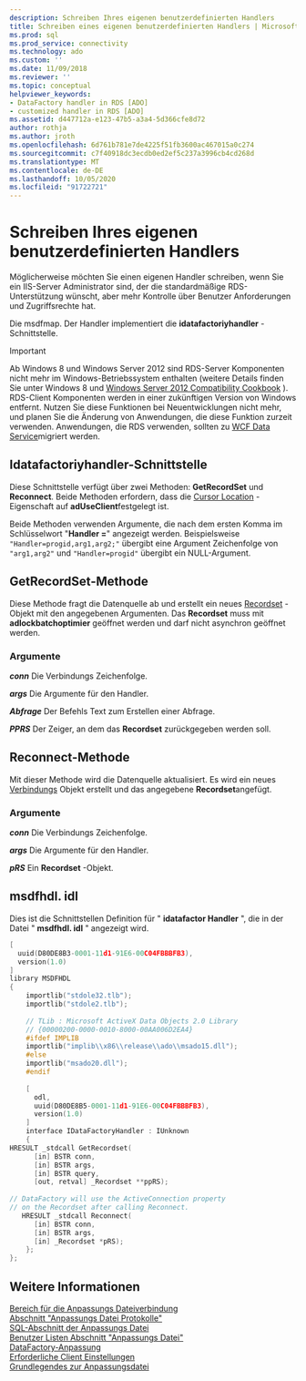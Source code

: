 ```yaml
---
description: Schreiben Ihres eigenen benutzerdefinierten Handlers
title: Schreiben eines eigenen benutzerdefinierten Handlers | Microsoft-Dokumentation
ms.prod: sql
ms.prod_service: connectivity
ms.technology: ado
ms.custom: ''
ms.date: 11/09/2018
ms.reviewer: ''
ms.topic: conceptual
helpviewer_keywords:
- DataFactory handler in RDS [ADO]
- customized handler in RDS [ADO]
ms.assetid: d447712a-e123-47b5-a3a4-5d366cfe8d72
author: rothja
ms.author: jroth
ms.openlocfilehash: 6d761b781e7de4225f51fb3600ac467015a0c274
ms.sourcegitcommit: c7f40918dc3ecdb0ed2ef5c237a3996cb4cd268d
ms.translationtype: MT
ms.contentlocale: de-DE
ms.lasthandoff: 10/05/2020
ms.locfileid: "91722721"
---
```

# <a name="writing-your-own-customized-handler"></a>Schreiben Ihres eigenen benutzerdefinierten Handlers
Möglicherweise möchten Sie einen eigenen Handler schreiben, wenn Sie ein IIS-Server Administrator sind, der die standardmäßige RDS-Unterstützung wünscht, aber mehr Kontrolle über Benutzer Anforderungen und Zugriffsrechte hat.  
  
 Die msdfmap. Der Handler implementiert die **idatafactoriyhandler** -Schnittstelle.  
  
> [!IMPORTANT]
>  Ab Windows 8 und Windows Server 2012 sind RDS-Server Komponenten nicht mehr im Windows-Betriebssystem enthalten (weitere Details finden Sie unter Windows 8 und [Windows Server 2012 Compatibility Cookbook](https://www.microsoft.com/download/details.aspx?id=27416) ). RDS-Client Komponenten werden in einer zukünftigen Version von Windows entfernt. Nutzen Sie diese Funktionen bei Neuentwicklungen nicht mehr, und planen Sie die Änderung von Anwendungen, die diese Funktion zurzeit verwenden. Anwendungen, die RDS verwenden, sollten zu [WCF Data Service](/dotnet/framework/wcf/)migriert werden.  
  
## <a name="idatafactoryhandler-interface"></a>Idatafactoriyhandler-Schnittstelle  
 Diese Schnittstelle verfügt über zwei Methoden: **GetRecordSet** und **Reconnect**. Beide Methoden erfordern, dass die [Cursor Location](../../reference/ado-api/cursorlocation-property-ado.md) -Eigenschaft auf **adUseClient**festgelegt ist.  
  
 Beide Methoden verwenden Argumente, die nach dem ersten Komma im Schlüsselwort "**Handler =**" angezeigt werden. Beispielsweise `"Handler=progid,arg1,arg2;"` übergibt eine Argument Zeichenfolge von `"arg1,arg2"` und `"Handler=progid"` übergibt ein NULL-Argument.  
  
## <a name="getrecordset-method"></a>GetRecordSet-Methode  
 Diese Methode fragt die Datenquelle ab und erstellt ein neues [Recordset](../../reference/ado-api/recordset-object-ado.md) -Objekt mit den angegebenen Argumenten. Das **Recordset** muss mit **adlockbatchoptimier** geöffnet werden und darf nicht asynchron geöffnet werden.  
  
### <a name="arguments"></a>Argumente  
 ***conn***  Die Verbindungs Zeichenfolge.  
  
 ***args***  Die Argumente für den Handler.  
  
 ***Abfrage***  Der Befehls Text zum Erstellen einer Abfrage.  
  
 ***PPRS***  Der Zeiger, an dem das **Recordset** zurückgegeben werden soll.  
  
## <a name="reconnect-method"></a>Reconnect-Methode  
 Mit dieser Methode wird die Datenquelle aktualisiert. Es wird ein neues [Verbindungs](../../reference/ado-api/connection-object-ado.md) Objekt erstellt und das angegebene **Recordset**angefügt.  
  
### <a name="arguments"></a>Argumente  
 ***conn***  Die Verbindungs Zeichenfolge.  
  
 ***args***  Die Argumente für den Handler.  
  
 ***pRS***  Ein **Recordset** -Objekt.  
  
## <a name="msdfhdlidl"></a>msdfhdl. idl  
 Dies ist die Schnittstellen Definition für " **idatafactor Handler** ", die in der Datei " **msdfhdl. idl** " angezeigt wird.  
  
```cpp
[  
  uuid(D80DE8B3-0001-11d1-91E6-00C04FBBBFB3),  
  version(1.0)  
]  
library MSDFHDL  
{  
    importlib("stdole32.tlb");  
    importlib("stdole2.tlb");  
  
    // TLib : Microsoft ActiveX Data Objects 2.0 Library  
    // {00000200-0000-0010-8000-00AA006D2EA4}  
    #ifdef IMPLIB  
    importlib("implib\\x86\\release\\ado\\msado15.dll");  
    #else  
    importlib("msado20.dll");  
    #endif  
  
    [  
      odl,  
      uuid(D80DE8B5-0001-11d1-91E6-00C04FBBBFB3),  
      version(1.0)  
    ]  
    interface IDataFactoryHandler : IUnknown  
    {  
HRESULT _stdcall GetRecordset(  
      [in] BSTR conn,  
      [in] BSTR args,  
      [in] BSTR query,  
      [out, retval] _Recordset **ppRS);  
  
// DataFactory will use the ActiveConnection property  
// on the Recordset after calling Reconnect.  
   HRESULT _stdcall Reconnect(  
      [in] BSTR conn,  
      [in] BSTR args,  
      [in] _Recordset *pRS);  
    };  
};  
```  
  
## <a name="see-also"></a>Weitere Informationen  
 [Bereich für die Anpassungs Dateiverbindung](./customization-file-connect-section.md)   
 [Abschnitt "Anpassungs Datei Protokolle"](./customization-file-logs-section.md)   
 [SQL-Abschnitt der Anpassungs Datei](./customization-file-sql-section.md)   
 [Benutzer Listen Abschnitt "Anpassungs Datei"](./customization-file-userlist-section.md)   
 [DataFactory-Anpassung](./datafactory-customization.md)   
 [Erforderliche Client Einstellungen](./required-client-settings.md)   
 [Grundlegendes zur Anpassungsdatei](./understanding-the-customization-file.md)